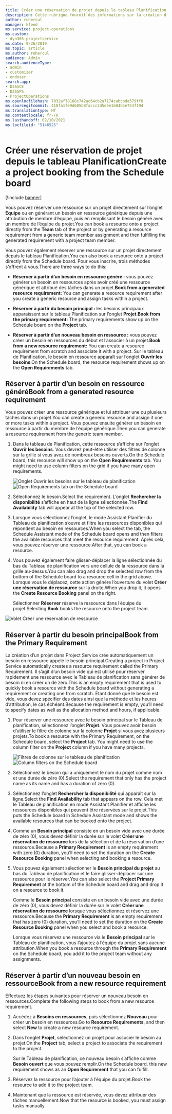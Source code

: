 ```yaml
---
title: Créer une réservation de projet depuis le tableau Planification
description: Cette rubrique fournit des informations sur la création d’une réservation de projet dans le tableau de planification.
author: ruhercul
manager: kfend
ms.service: project-operations
ms.custom:
- dyn365-projectservice
ms.date: 9/26/2019
ms.topic: article
ms.author: ruhercul
audience: Admin
search.audienceType:
- admin
- customizer
- enduser
search.app:
- D365CE
- D365PS
- ProjectOperations
ms.openlocfilehash: 7032af78168c742ac64cb2a7174cabcbda579ff8
ms.sourcegitcommit: 418fa1fe9d605b8faccc2d5dee1b04b4e753f194
ms.translationtype: HT
ms.contentlocale: fr-FR
ms.lasthandoff: 02/10/2021
ms.locfileid: "5146525"
---
```

# <a name="create-a-project-booking-from-the-schedule-board"></a><span data-ttu-id="e536c-103">Créer une réservation de projet depuis le tableau Planification</span><span class="sxs-lookup"><span data-stu-id="e536c-103">Create a project booking from the Schedule board</span></span>

[!include [banner](../includes/psa-now-project-operations.md)]

<span data-ttu-id="e536c-104">Vous pouvez réserver une ressource sur un projet directement sur l’onglet **Équipe** ou en générant un besoin en ressource générique depuis une attribution de membre d’équipe, puis en remplissant le besoin généré avec un membre de l’équipe du projet.</span><span class="sxs-lookup"><span data-stu-id="e536c-104">You can book a resource onto a project directly from the **Team** tab of the project or by generating a resource requirement from a generic team member assignment and then fulfilling the generated requirement with a project team member.</span></span>

<span data-ttu-id="e536c-105">Vous pouvez également réserver une ressource sur un projet directement depuis le tableau Planification.</span><span class="sxs-lookup"><span data-stu-id="e536c-105">You can also book a resource onto a project directly from the Schedule board.</span></span> <span data-ttu-id="e536c-106">Pour vous inscrire, trois méthodes s’offrent à vous.</span><span class="sxs-lookup"><span data-stu-id="e536c-106">There are three ways to do this:</span></span>

- <span data-ttu-id="e536c-107">**Réserver à partir d’un besoin en ressource généré :** vous pouvez générer un besoin en ressources après avoir créé une ressource générique et attribué des tâches dans un projet.</span><span class="sxs-lookup"><span data-stu-id="e536c-107">**Book from a generated resource requirement:** You can generate a resource requirement after you create a generic resource and assign tasks within a project.</span></span>

- <span data-ttu-id="e536c-108">**Réserver à partir du besoin principal :** les besoins principaux apparaissent sur le tableau Planification sur l’onglet **Projet**.</span><span class="sxs-lookup"><span data-stu-id="e536c-108">**Book from the primary requirement:** The primary requirements show up on the Schedule board on the **Project** tab.</span></span> 

- <span data-ttu-id="e536c-109">**Réserver à partir d’un nouveau besoin en ressource :** vous pouvez créer un besoin en ressources du début et l’associer à un projet.</span><span class="sxs-lookup"><span data-stu-id="e536c-109">**Book from a new resource requirement:** You can create a resource requirement from scratch and associate it with a project.</span></span> <span data-ttu-id="e536c-110">Sur le tableau de Planification, le besoin en ressource apparaît sur l’onglet **Ouvrir les besoins**.</span><span class="sxs-lookup"><span data-stu-id="e536c-110">On the Schedule board, the resource requirement shows up on the **Open Requirements** tab.</span></span>

## <a name="book-from-a-generated-resource-requirement"></a><span data-ttu-id="e536c-111">Réserver à partir d’un besoin en ressource généré</span><span class="sxs-lookup"><span data-stu-id="e536c-111">Book from a generated resource requirement</span></span>

<span data-ttu-id="e536c-112">Vous pouvez créer une ressource générique et lui attribuer une ou plusieurs tâches dans un projet.</span><span class="sxs-lookup"><span data-stu-id="e536c-112">You can create a generic resource and assign it one or more tasks within a project.</span></span> <span data-ttu-id="e536c-113">Vous pouvez ensuite générer un besoin en ressource à partir du membre de l’équipe générique.</span><span class="sxs-lookup"><span data-stu-id="e536c-113">Then you can generate a resource requirement from the generic team member.</span></span> 

1.  <span data-ttu-id="e536c-114">Dans le tableau de Planification, cette ressource s’affiche sur l’onglet **Ouvrir les besoins**. Vous devrez peut-être utiliser des filtres de colonne sur la grille si vous avez de nombreux besoins ouverts.</span><span class="sxs-lookup"><span data-stu-id="e536c-114">On the Schedule board, this resource will show up on the **Open Requirements** tab. You might need to use column filters on the grid if you have many open requirements.</span></span> 

    <span data-ttu-id="e536c-115">![Onglet Ouvrir les besoins sur le tableau de planification](media/FAQ-Project-Booking-Schedule-Board-1.png "Capture d’écran du tableau Réservations et attributions")</span><span class="sxs-lookup"><span data-stu-id="e536c-115">![Open Requirements tab on the Schedule board](media/FAQ-Project-Booking-Schedule-Board-1.png "Screenshot of bookings and assignments table")</span></span>

2. <span data-ttu-id="e536c-116">Sélectionnez le besoin.</span><span class="sxs-lookup"><span data-stu-id="e536c-116">Select the requirement.</span></span> <span data-ttu-id="e536c-117">L’onglet **Rechercher la disponibilité** s’affiche en haut de la ligne sélectionnée.</span><span class="sxs-lookup"><span data-stu-id="e536c-117">The **Find Availability** tab will appear at the top of the selected row.</span></span>
 
3. <span data-ttu-id="e536c-118">Lorsque vous sélectionnez l’onglet, le mode Assistant Planifier du Tableau de planification s’ouvre et filtre les ressources disponibles qui répondent au besoin en ressources.</span><span class="sxs-lookup"><span data-stu-id="e536c-118">When you select the tab, the Schedule Assistant mode of the Schedule board opens and then filters the available resources that meet the resource requirement.</span></span> <span data-ttu-id="e536c-119">Après cela, vous pouvez réserver une ressource.</span><span class="sxs-lookup"><span data-stu-id="e536c-119">After that, you can book a resource.</span></span>

4. <span data-ttu-id="e536c-120">Vous pouvez également faire glisser-déplacer la ligne sélectionnée du bas du Tableau de planification vers une cellule de la ressource dans la grille au-dessus.</span><span class="sxs-lookup"><span data-stu-id="e536c-120">You can also drag and drop the selected row from the bottom of the Schedule board to a resource cell in the grid above.</span></span> <span data-ttu-id="e536c-121">Lorsque vous le déplacez, cette action génère l’ouverture du volet **Créer une réservation de ressource** sur la droite.</span><span class="sxs-lookup"><span data-stu-id="e536c-121">When you drop it, it opens the **Create Resource Booking** panel on the right.</span></span>

    <span data-ttu-id="e536c-122">Sélectionner **Réserver** réserve la ressource dans l’équipe du projet.</span><span class="sxs-lookup"><span data-stu-id="e536c-122">Selecting **Book** books the resource onto the project team.</span></span>

![Volet Créer une réservation de ressource](media/FAQ-Project-Booking-Schedule-Board-6.png "")
 

## <a name="book-from-the-primary-requirement"></a><span data-ttu-id="e536c-124">Réserver à partir du besoin principal</span><span class="sxs-lookup"><span data-stu-id="e536c-124">Book from the Primary Requirement</span></span>

<span data-ttu-id="e536c-125">La création d’un projet dans Project Service crée automatiquement un besoin en ressource appelé le besoin principal.</span><span class="sxs-lookup"><span data-stu-id="e536c-125">Creating a project in Project Service automatically creates a resource requirement called the Primary Requirement.</span></span> <span data-ttu-id="e536c-126">Il s’agit d’un besoin vide qui est utilisé pour réserver rapidement une ressource avec le Tableau de planification sans générer de besoin ni en créer un de zéro.</span><span class="sxs-lookup"><span data-stu-id="e536c-126">This is an empty requirement that is used to quickly book a resource with the Schedule board without generating a requirement or creating one from scratch.</span></span> <span data-ttu-id="e536c-127">Étant donné que le besoin est vide, vous devez spécifier des dates ainsi que la méthode et les heures d’attribution, le cas échéant.</span><span class="sxs-lookup"><span data-stu-id="e536c-127">Because the requirement is empty, you’ll need to specify dates as well as the allocation method and hours, if applicable.</span></span> 

1. <span data-ttu-id="e536c-128">Pour réserver une ressource avec le besoin principal sur le Tableau de planification, sélectionnez l’onglet **Projet**. Vous pouvez avoir besoin d’utiliser le filtre de colonne sur la colonne **Projet** si vous avez plusieurs projets.</span><span class="sxs-lookup"><span data-stu-id="e536c-128">To book a resource with the Primary Requirement, on the Schedule board, select the **Project** tab. You might need to use the column filter on the **Project** column if you have many projects.</span></span>

   <span data-ttu-id="e536c-129">![Filtres de colonne sur le tableau de planification](media/FAQ-Project-Booking-Schedule-Board-2.png "Capture d’écran du tableau Réservations et attributions")</span><span class="sxs-lookup"><span data-stu-id="e536c-129">![Column filters on the Schedule board](media/FAQ-Project-Booking-Schedule-Board-2.png "Screenshot of bookings and assignments table")</span></span>

2. <span data-ttu-id="e536c-130">Sélectionnez le besoin qui a uniquement le nom du projet comme nom et une durée de zéro (0).</span><span class="sxs-lookup"><span data-stu-id="e536c-130">Select the requirement that only has the project name as its name and has a duration of zero (0).</span></span>

3. <span data-ttu-id="e536c-131">Sélectionnez l’onglet **Rechercher la disponibilité** qui apparaît sur la ligne.</span><span class="sxs-lookup"><span data-stu-id="e536c-131">Select the **Find Availability** tab that appears on the row.</span></span> <span data-ttu-id="e536c-132">Cela met le Tableau de planification en mode Assistant Planifier et affiche les ressources disponibles qui peuvent être réservées sur le projet.</span><span class="sxs-lookup"><span data-stu-id="e536c-132">This puts the Schedule board in Schedule Assistant mode and shows the available resources that can be booked onto the project.</span></span>

4. <span data-ttu-id="e536c-133">Comme un **Besoin principal** consiste en un besoin vide avec une durée de zéro (0), vous devez définir la durée sur le volet **Créer une réservation de ressource** lors de la sélection et de la réservation d’une ressource.</span><span class="sxs-lookup"><span data-stu-id="e536c-133">Because a **Primary Requirement** is an empty requirement with zero (0) duration, you’ll need to set the duration on the **Create Resource Booking** panel when selecting and booking a resource.</span></span>

5. <span data-ttu-id="e536c-134">Vous pouvez également sélectionner le **Besoin principal du projet** au bas du Tableau de planification et le faire glisser-déplacer sur une ressource pour le réserver.</span><span class="sxs-lookup"><span data-stu-id="e536c-134">You can also select the **Project Primary Requirement** at the bottom of the Schedule board and drag and drop it on a resource to book it.</span></span>
 
    <span data-ttu-id="e536c-135">Comme le **Besoin principal** consiste en un besoin vide avec une durée de zéro (0), vous devez définir la durée sur le volet **Créer une réservation de ressource** lorsque vous sélectionnez et réservez une ressource.</span><span class="sxs-lookup"><span data-stu-id="e536c-135">Because the **Primary Requirement** is an empty requirement that has zero (0) duration, you’ll need to set the duration on the **Create Resource Booking** panel when you select and book a resource.</span></span>
 
    <span data-ttu-id="e536c-136">Lorsque vous réservez une ressource via le **Besoin principal** sur le Tableau de planification, vous l’ajoutez à l’équipe du projet sans aucune attribution.</span><span class="sxs-lookup"><span data-stu-id="e536c-136">When you book a resource through the **Primary Requirement** on the Schedule board, you add it to the project team without any assignments.</span></span>
 
## <a name="book-from-a-new-resource-requirement"></a><span data-ttu-id="e536c-137">Réserver à partir d’un nouveau besoin en ressource</span><span class="sxs-lookup"><span data-stu-id="e536c-137">Book from a new resource requirement</span></span>
<span data-ttu-id="e536c-138">Effectuez les étapes suivantes pour réserver un nouveau besoin en ressources.</span><span class="sxs-lookup"><span data-stu-id="e536c-138">Complete the following steps to book from a new resource requirement.</span></span> 

1. <span data-ttu-id="e536c-139">Accédez à **Besoins en ressources**, puis sélectionnez **Nouveau** pour créer un besoin en ressources.</span><span class="sxs-lookup"><span data-stu-id="e536c-139">Go to **Resource Requirements**, and then select **New** to create a new resource requirement.</span></span>

2. <span data-ttu-id="e536c-140">Dans l’onglet **Projet**, sélectionnez un projet pour associer le besoin au projet.</span><span class="sxs-lookup"><span data-stu-id="e536c-140">On the **Project** tab, select a project to associate the requirement to the project.</span></span>
 
    <span data-ttu-id="e536c-141">Sur le Tableau de planification, ce nouveau besoin s’affiche comme **Besoin ouvert** que vous pouvez remplir.</span><span class="sxs-lookup"><span data-stu-id="e536c-141">On the Schedule board, this new requirement shows as an **Open Requirement** that you can fulfill.</span></span>

3. <span data-ttu-id="e536c-142">Réservez la ressource pour l’ajouter à l’équipe du projet.</span><span class="sxs-lookup"><span data-stu-id="e536c-142">Book the resource to add it to the project team.</span></span>

4. <span data-ttu-id="e536c-143">Maintenant que la ressource est réservée, vous devez attribuer des tâches manuellement.</span><span class="sxs-lookup"><span data-stu-id="e536c-143">Now that the resource is booked, you must assign tasks manually.</span></span>


